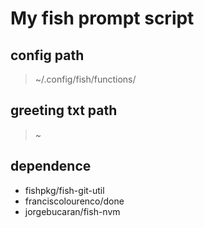 # My fish prompt script

## config path
> ~/.config/fish/functions/

## greeting txt path
> ~

## dependence
- fishpkg/fish-git-util
- franciscolourenco/done
- jorgebucaran/fish-nvm
